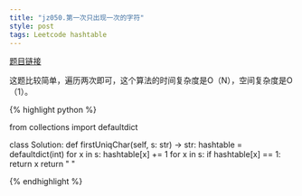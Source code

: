 ```yaml
---
title: "jz050.第一次只出现一次的字符"
style: post
tags: Leetcode hashtable
---
```


[题目链接](https://leetcode-cn.com/problems/di-yi-ge-zhi-chu-xian-yi-ci-de-zi-fu-lcof/submissions/)

这题比较简单，遍历两次即可，这个算法的时间复杂度是O（N），空间复杂度是O（1）。

{% highlight python %}

from collections import defaultdict

class Solution:
    def firstUniqChar(self, s: str) -> str:
        hashtable = defaultdict(int)
        for x in s:
            hashtable[x] += 1
        for x in s:
            if hashtable[x] == 1:
                return x
        return " "


{% endhighlight %}

